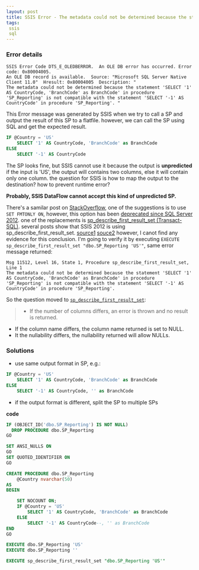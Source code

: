 ```yaml
---
layout: post
title: SSIS Error - The metadata could not be determined because the statement...
tags:
 ssis
 sql
---
```


### Error details

```
SSIS Error Code DTS_E_OLEDBERROR.  An OLE DB error has occurred. Error code: 0x80004005.
An OLE DB record is available.  Source: "Microsoft SQL Server Native Client 11.0"  Hresult: 0x80004005  Description: "
The metadata could not be determined because the statement 'SELECT '1' AS CountryCode, 'BranchCode' as BranchCode' in procedure 'SP_Reporting' is not compatible with the statement 'SELECT '-1' AS CountryCode' in procedure 'SP_Reporting'. "
```

This Error message was generated by SSIS when we try to call a SP and output the result of this SP to a flatfile. 
however, we can call the SP using SQL and get the expected result. 

```sql
IF @Country = 'US'
	SELECT '1' AS CountryCode, 'BranchCode' as BranchCode
ELSE
	SELECT '-1' AS CountryCode
```
The SP looks fine, but SSIS cannot use it because the output is **unpredicted**
if the input is 'US', the output will contains two columns, else it will contain only one column. the question for SSIS is how to map the output to the destination? how to prevent runtime error? 

**Probably, SSIS DataFlow cannot accept this kind of unpredicted SP.**

There's a samilar post on [StackOverflow](http://stackoverflow.com/questions/18346484/ssis-package-not-wanting-to-fetch-metadata-of-temporary-table), one of the suggestions is to use `SET FMTONLY ON`, however, this option has been [deprecated since SQL Server 2012](https://msdn.microsoft.com/en-us/library/ms143729(v=sql.110).aspx). one of the replacements is [sp_describe_first_result_set (Transact-SQL)](https://msdn.microsoft.com/en-us/library/ff878602(v=sql.110).aspx). 
several posts show that SSIS 2012 is using sp_describe_first_result_set. [source1](https://social.msdn.microsoft.com/Forums/sqlserver/en-US/cfe1c7c1-910a-4f52-9718-c3406263b177/usage-of-temp-tables-in-ssis-2012?forum=sqlintegrationservices) [souce2](http://stackoverflow.com/questions/18346484/ssis-package-not-wanting-to-fetch-metadata-of-temporary-table)
however, I canot find any evidence for this conclusion. I'm going to verify it by executing `EXECUTE sp_describe_first_result_set "dbo.SP_Reporting 'US'"`, same error message returned:

```
Msg 11512, Level 16, State 1, Procedure sp_describe_first_result_set, Line 1
The metadata could not be determined because the statement 'SELECT '1' AS CountryCode, 'BranchCode' as BranchCode' in procedure 'SP_Reporting' is not compatible with the statement 'SELECT '-1' AS CountryCode' in procedure 'SP_Reporting'.
```

So the question moved to [`sp_describe_first_result_set`](https://msdn.microsoft.com/en-us/library/ff878602(v=sql.110).aspx):
> - If the number of columns differs, an error is thrown and no result is returned.
- If the column name differs, the column name returned is set to NULL.
- It the nullability differs, the nullability returned will allow NULLs.


### Solutions
 - use same output format in SP, e.g.:

```sql
IF @Country = 'US'
	SELECT '1' AS CountryCode, 'BranchCode' as BranchCode
ELSE
	SELECT '-1' AS CountryCode, '' as BranchCode
```
	
 - if the output format is different, split the SP to multiple SPs 


**code**

```sql
IF (OBJECT_ID('dbo.SP_Reporting') IS NOT NULL)
  DROP PROCEDURE dbo.SP_Reporting
GO

SET ANSI_NULLS ON
GO
SET QUOTED_IDENTIFIER ON
GO

CREATE PROCEDURE dbo.SP_Reporting 
	@Country nvarchar(50)
AS
BEGIN

	SET NOCOUNT ON;
	IF @Country = 'US'
		SELECT '1' AS CountryCode, 'BranchCode' as BranchCode
	ELSE
		SELECT '-1' AS CountryCode--, '' as BranchCode
END
GO

EXECUTE dbo.SP_Reporting 'US' 
EXECUTE dbo.SP_Reporting '' 

EXECUTE sp_describe_first_result_set "dbo.SP_Reporting 'US'"
```
